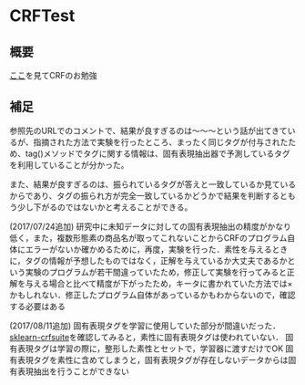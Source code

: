 CRFTest
======
概要
-----
[ここ](http://qiita.com/Hironsan/items/326b66711eb4196aa9d4)を見てCRFのお勉強

補足
-----
参照先のURLでのコメントで、結果が良すぎるのは～～～という話が出てきているが、指摘された方法で実験を行ったところ、まったく同じタグが付与されたため、tag()メソッドでタグに関する情報は、固有表現抽出器で予測しているタグを利用していることが分かった。

また、結果が良すぎるのは、振られているタグが答えと一致しているか見ているからであり、タグの振られ方が完全一致しているかどうかで結果を判断するともう少し下がるのではないかと考えることができる。


(2017/07/24追加)
研究中に未知データに対しての固有表現抽出の精度がかなり低く，また，複数形態素の商品名が取ってこれないことからCRFのプログラム自体にエラーがないか確かめるために，再度，実験を行った．素性を与えるときに，タグの情報が予想したものではなく，正解を与えているか大丈夫であるかという実験のプログラムが若干間違っていたため，修正して実験を行ってみると正解を与える場合と比べて精度が下がったため，キータに書かれていた方法では×かもしれない．修正したプログラム自体があっているかもわからないので，確認する必要はある


(2017/08/11追加)
固有表現タグを学習に使用していた部分が間違いだった．
[sklearn-crfsuite](http://sklearn-crfsuite.readthedocs.io/en/latest/index.html)を確認してみると，素性に固有表現タグは使われていない．
固有表現タグは学習の際に，整形した素性とセットで，学習器に渡すだけでOK
固有表現タグを素性に含めてしまうと，固有表現タグが存在しないデータからは固有表現抽出を行うことができない
